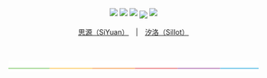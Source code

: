 <p align="center">
<br><br>
<a title="Releases" target="_blank" href="https://github.com/Hi-Windom/Sillot/releases"><img src="https://img.shields.io/github/release/Hi-Windom/Sillot.svg?style=flat-square&color=FF9900" style="cursor:pointer;height: 31px;margin: 5px auto;"/></a>
<a title="Downloads" target="_blank" href="https://github.com/Hi-Windom/Sillot/releases"><img src="https://img.shields.io/github/downloads/Hi-Windom/Sillot/total.svg?style=flat-square&color=blueviolet" style="cursor:pointer;height: 31px;margin: 5px auto;"/></a>
<a title="Docker Pulls" target="_blank" href="https://hub.docker.com/r/soltus/sillot"><img src="https://img.shields.io/docker/pulls/soltus/sillot.svg?style=flat-square&color=99CCFF" style="cursor:pointer;height: 31px;margin: 5px auto;"/></a>
<a title="Hits" target="_blank" href="https://github.com/Hi-Windom/Sillot"><img src="https://hits.b3log.org/Hi-Windom/Sillot.svg"></a>
<a target="_blank" href="https://discord.gg/QtzNdgNGZY"><img src="https://img.shields.io/badge/Chat Online-white?logo=discord&style=social" style="cursor:pointer;height: 31px;margin: 5px auto;"/></a>
</p>

<p align="center">
<a href="README_zh_CN.md">思源（SiYuan）</a>&emsp;|&emsp;<a href="README_Sillot.md">汐洛（Sillot）</a>
</p>

<p align="center">
<br><br>
<img alt="split" src="./.github/split.png">
</p>